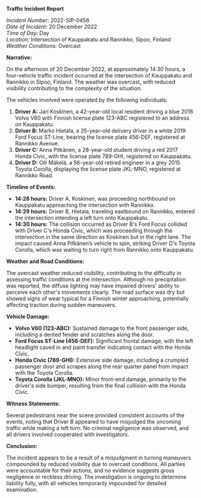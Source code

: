 **Traffic Incident Report**

*Incident Number:* 2022-SIP-0456  
*Date of Incident:* 20 December 2022  
*Time of Day:* Day  
*Location:* Intersection of Kauppakatu and Rannikko, Sipoo, Finland  
*Weather Conditions:* Overcast  

**Narrative:**

On the afternoon of 20 December 2022, at approximately 14:30 hours, a four-vehicle traffic incident occurred at the intersection of Kauppakatu and Rannikko in Sipoo, Finland. The weather was overcast, with reduced visibility contributing to the complexity of the situation.

The vehicles involved were operated by the following individuals:

1. **Driver A:** Jari Koskinen, a 42-year-old local resident driving a blue 2018 Volvo V60 with Finnish license plate 123-ABC registered to an address on Kauppakatu.
2. **Driver B:** Marko Hietala, a 35-year-old delivery driver in a white 2019 Ford Focus ST-Line, bearing the license plate 456-DEF, registered at Rannikko Avenue.
3. **Driver C:** Anna Pitkänen, a 28-year-old student driving a red 2017 Honda Civic, with the license plate 789-GHI, registered on Kauppakatu.
4. **Driver D:** Olli Mäkelä, a 56-year-old retired engineer in a grey 2015 Toyota Corolla, displaying the license plate JKL-MNO, registered at Rannikko Road.

**Timeline of Events:**

- **14:28 hours:** Driver A, Koskinen, was proceeding northbound on Kauppakatu approaching the intersection with Rannikko.
- **14:29 hours:** Driver B, Hietala, traveling eastbound on Rannikko, entered the intersection intending a left turn onto Kauppakatu.
- **14:30 hours:** The collision occurred as Driver B's Ford Focus collided with Driver C's Honda Civic, which was proceeding through the intersection in the same direction as Koskinen but in the right lane. The impact caused Anna Pitkänen’s vehicle to spin, striking Driver D's Toyota Corolla, which was waiting to turn right from Rannikko onto Kauppakatu.

**Weather and Road Conditions:**

The overcast weather reduced visibility, contributing to the difficulty in assessing traffic conditions at the intersection. Although no precipitation was reported, the diffuse lighting may have impaired drivers' ability to perceive each other's movements clearly. The road surface was dry but showed signs of wear typical for a Finnish winter approaching, potentially affecting traction during sudden maneuvers.

**Vehicle Damage:**

- **Volvo V60 (123-ABC):** Sustained damage to the front passenger side, including a dented fender and scratches along the door.
- **Ford Focus ST-Line (456-DEF):** Significant frontal damage, with the left headlight caved in and paint transfer indicating contact with the Honda Civic.
- **Honda Civic (789-GHI):** Extensive side damage, including a crumpled passenger door and scrapes along the rear quarter panel from impact with the Toyota Corolla.
- **Toyota Corolla (JKL-MNO):** Minor front-end damage, primarily to the driver's side bumper, resulting from the final collision with the Honda Civic.

**Witness Statements:**

Several pedestrians near the scene provided consistent accounts of the events, noting that Driver B appeared to have misjudged the oncoming traffic while making a left turn. No criminal negligence was observed, and all drivers involved cooperated with investigators.

**Conclusion:**

The incident appears to be a result of a misjudgment in turning maneuvers compounded by reduced visibility due to overcast conditions. All parties were accountable for their actions, and no evidence suggests gross negligence or reckless driving. The investigation is ongoing to determine liability fully, with all vehicles temporarily impounded for detailed examination.